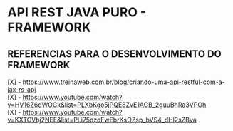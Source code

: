 # API REST JAVA PURO - FRAMEWORK 

## REFERENCIAS PARA O DESENVOLVIMENTO DO FRAMEWORK
[X] - https://www.treinaweb.com.br/blog/criando-uma-api-restful-com-a-jax-rs-api <br />
[X] - https://www.youtube.com/watch?v=HV16Z6dWOCk&list=PLXbKgo5jPQE8ZvE1AGB_2guuBhRa3VPOh <br />
[X] - https://www.youtube.com/watch?v=KXTOVbj2NEE&list=PLi75dzoFwEbrKsOZsp_bVS4_dHl2sZBva
